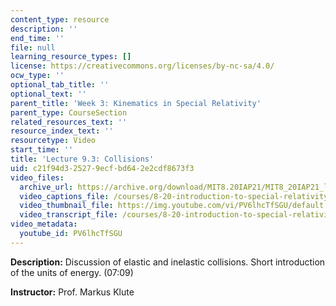 ```yaml
---
content_type: resource
description: ''
end_time: ''
file: null
learning_resource_types: []
license: https://creativecommons.org/licenses/by-nc-sa/4.0/
ocw_type: ''
optional_tab_title: ''
optional_text: ''
parent_title: 'Week 3: Kinematics in Special Relativity'
parent_type: CourseSection
related_resources_text: ''
resource_index_text: ''
resourcetype: Video
start_time: ''
title: 'Lecture 9.3: Collisions'
uid: c21f94d3-2527-9ecf-bd64-2e2cdf8673f3
video_files:
  archive_url: https://archive.org/download/MIT8.20IAP21/MIT8_20IAP21_lec09-3_300k.mp4
  video_captions_file: /courses/8-20-introduction-to-special-relativity-january-iap-2021/02116fdbdbf456378e3ba18ad55abeb1_PV6lhcTfSGU.vtt
  video_thumbnail_file: https://img.youtube.com/vi/PV6lhcTfSGU/default.jpg
  video_transcript_file: /courses/8-20-introduction-to-special-relativity-january-iap-2021/41ab26cb561c8475fce067c1cec92a91_PV6lhcTfSGU.pdf
video_metadata:
  youtube_id: PV6lhcTfSGU
---
```


**Description:** Discussion of elastic and inelastic collisions. Short introduction of the units of energy. (07:09)

**Instructor:** Prof. Markus Klute

